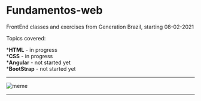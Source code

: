 # Fundamentos-web

FrontEnd classes and exercises from Generation Brazil, starting 08-02-2021

<p>Topics covered:</p>
*<b>HTML</b> - in progress<br>
*<b>CSS</b> - in progress<br>
*<b>Angular</b> - not started yet<br>
*<b>BootStrap</b> - not started yet<br>

***
![meme](https://live.staticflickr.com/65535/50818726808_68c90f2c3c_z.jpg)

***
